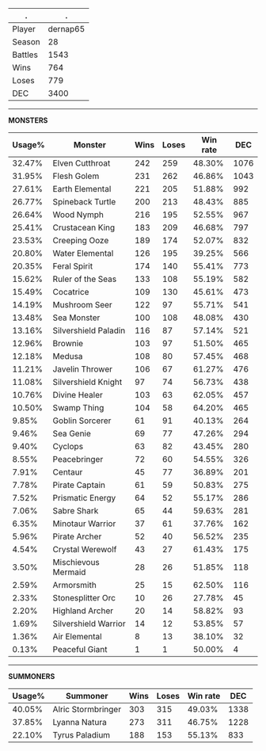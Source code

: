 .|.
|-|-
Player|dernap65
Season|28
Battles|1543
Wins|764
Loses|779
DEC|3400

---
**MONSTERS**

Usage%|Monster|Wins|Loses|Win rate|DEC|
-|-|-|-|-|-|
32.47%|Elven Cutthroat|242|259|48.30%|1076|
31.95%|Flesh Golem|231|262|46.86%|1043|
27.61%|Earth Elemental|221|205|51.88%|992|
26.77%|Spineback Turtle|200|213|48.43%|885|
26.64%|Wood Nymph|216|195|52.55%|967|
25.41%|Crustacean King|183|209|46.68%|797|
23.53%|Creeping Ooze|189|174|52.07%|832|
20.80%|Water Elemental|126|195|39.25%|566|
20.35%|Feral Spirit|174|140|55.41%|773|
15.62%|Ruler of the Seas|133|108|55.19%|582|
15.49%|Cocatrice|109|130|45.61%|473|
14.19%|Mushroom Seer|122|97|55.71%|541|
13.48%|Sea Monster|100|108|48.08%|430|
13.16%|Silvershield Paladin|116|87|57.14%|521|
12.96%|Brownie|103|97|51.50%|465|
12.18%|Medusa|108|80|57.45%|468|
11.21%|Javelin Thrower|106|67|61.27%|476|
11.08%|Silvershield Knight|97|74|56.73%|438|
10.76%|Divine Healer|103|63|62.05%|457|
10.50%|Swamp Thing|104|58|64.20%|465|
9.85%|Goblin Sorcerer|61|91|40.13%|264|
9.46%|Sea Genie|69|77|47.26%|294|
9.40%|Cyclops|63|82|43.45%|280|
8.55%|Peacebringer|72|60|54.55%|326|
7.91%|Centaur|45|77|36.89%|201|
7.78%|Pirate Captain|61|59|50.83%|275|
7.52%|Prismatic Energy|64|52|55.17%|286|
7.06%|Sabre Shark|65|44|59.63%|281|
6.35%|Minotaur Warrior|37|61|37.76%|162|
5.96%|Pirate Archer|52|40|56.52%|235|
4.54%|Crystal Werewolf|43|27|61.43%|175|
3.50%|Mischievous Mermaid|28|26|51.85%|118|
2.59%|Armorsmith|25|15|62.50%|116|
2.33%|Stonesplitter Orc|10|26|27.78%|45|
2.20%|Highland Archer|20|14|58.82%|93|
1.69%|Silvershield Warrior|14|12|53.85%|57|
1.36%|Air Elemental|8|13|38.10%|32|
0.13%|Peaceful Giant|1|1|50.00%|4|

---
**SUMMONERS**

Usage%|Summoner|Wins|Loses|Win rate|DEC|
-|-|-|-|-|-|
40.05%|Alric Stormbringer|303|315|49.03%|1338|
37.85%|Lyanna Natura|273|311|46.75%|1228|
22.10%|Tyrus Paladium|188|153|55.13%|833|
